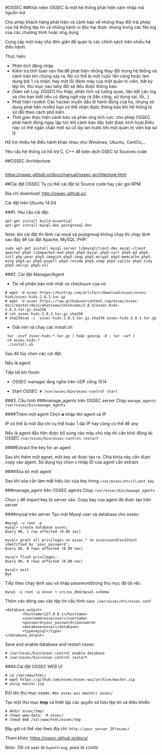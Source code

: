 ﻿#OSSEC
##Khái niệm
OSSEC là một hệ thống phát hiện xâm nhập mã nguồn mở

Cho phép khách hàng phát hiện và cảnh báo về những thay đổi trái phép của hệ thống tệp tin và những hành vi độc hại được nhúng trong các file log của các chương trình hoặc ứng dụng 

Cung cấp một máy chủ đơn giản để quản lý các chính sách trên nhiều hệ điều hành.

Thực hiện: 
* Phân tích đăng nhập
* Kiểm tra tính toàn vẹn file:để phát hiện những thay đổi trong hệ thống và cảnh báo khi chúng xảy ra. Nó có thể là một cuộc tấn công hoặc làm dụng bởi 1 cá nhân, hay một lỗi đánh máy của một quản trị viên, bất kỳ tệp tin, thư mục nào tahy đổi sẽ đều được thông báo.
* Giám sát Log: OSSEC thu thập, phân tích và tương quan, liên kết các log và cho bạn biết nếu có đáng ngờ xảy ra (tấn công, sử dụng sai, lỗi,..)
* Phát hiện rootkit: Các hacker muốn dấu đi hành động của họ, nhưng sử dụng phát hện rootkit bạn có thể nhận được thông báo khi hệ thống bị sử đổi theo cách phổ biến.
* Thời gian thực hiện cảnh báo và phản ứng tích cực: cho phép OSSEC phải hành động ngay lập tức khi cảnh báo đặc biệt được kích hoạt.Điều này có thể ngăn chặn một sự cố lây lan trước khi một quản trị viên kịp sử lý.

Hỗ trợ nhiều hệ điều hành khác nhau như Windows, Ubuntu, CentOs,...

Yêu cầu hệ thống có hỗ trợ C, C++ để biện dịch OSEC từ Sources code

##OSSEC Architecture

<img>

https://ossec.github.io/docs/manual/ossec-architecture.html

##Cài đặt OSSEC 
Ta có thể cài đặt từ Source code hay các gói RPM

Địa chỉ download: http://ossec.github.io/

Cài đặt trên Ubuntu 14.04 

###1. Yêu cầu cài đặt:
```
apt-get install build-essential
apt-get install mysql-dev postgresql-dev
```

*Note:* khi cài đặt thì lệnh cài msql và postgresql không chạy thì chạy lệnh sau đây để cài đặt Apache, MySQL, PHP:

`sudo apt-get install mysql-server libmysqlclient-dev mysql-client apache2 php5 libapache2-mod-php5 php5-mysql php5-curl php5-gd php5-intl php-pear php5-imagick php5-imap php5-mcrypt php5-memcache php5-ming php5-ps php5-pspell php5-recode php5-snmp php5-sqlite php5-tidy php5-xmlrpc php5-xsl`


###2. Cài đặt Manager/Agent
- Tải về phiên bản mới nhất và checksum của nó
```
# wget -U ossec https://bintray.com/artifact/download/ossec/ossec-hids/ossec-hids-2.8.3.tar.gz
# wget -U ossec https://raw.githubusercontent.com/ossec/ossec-docs/master/docs/whatsnew/checksums/2.8.3/ossec-hids-2.8.3.tar.gz.sha256
# cat ossec-hids-2.8.3.tar.gz.sha256
# sha256sum -c  ossec-hids-2.8.3.tar.gz.sha256 ossec-hids-2.8.3.tar.gz
```
- Giải nén và chạy các install.sh
```
 tar -zxvf ossec-hids-*.tar.gz ( hoặc gunzip -d ; tar -xvf ) 
 cd ossec-hids-*
 ./install.sh
```
Sau đó tùy chọn các cài đặt:

<img1>

<img2>

Nếu là agent

<img2-1>

<img3>

Tiếp tới khi finish:

<img4>

- OSSEC manager lắng nghe trên UDP cổng 1514

- Start OSSEC: 
`# /var/ossec/bin/ossec-control start`

###3. Cấu hình
###manage_agents trên OSSEC server
Chạy `manage_agents`:
`/var/ossec/bin/manage_agents`

<img5>

####Thêm một agent
Chọn **a** nhập tên agent và IP

IP có thể là một địa chỉ cụ thể hoặc 1 dải IP hay cũng có thể để any

<img6>

Nếu là agent đầu tiên được bổ sung vào máy chủ này thì cần khỏi động lại OSSEC `/var/ossec/bin/ossec-control restart`

####Extract the key for an agent

Sau khi thêm một agnet, một key sẽ được tạo ra. Chìa khóa này cần được copy vào agent. Sử dụng tùy chọn `e` nhập ID của agent cần extract

<img7>

####Xóa bỏ một agent

<img8>

Sau khi xóa cần làm mất hiệu lực của key trong `/var/ossec/etc/client.key`

###manage_agent trên OSSEC agents
Chạy `/var/ossec/bin/manage_agents`

Chọn `i` để import key từ server vào. Copy key của agent đã được tạo trên server 

<img9>

####mysql trên server
Tạo một Mysql user và database cho ossec: 
```
#mysql -u root -p
mysql> create database ossec;
Query OK, 1 row affected (0.00 sec)

mysql> grant all privileges on ossec.* to ossecuser@localhost identified by 'your_password';
Query OK, 0 rows affected (0.00 sec)

mysql> flush privileges;
Query OK, 0 rows affected (0.00 sec)

mysql> exit
Bye
```
<img11>
 
Tiếp theo chạy lệnh sau và nhập password(trong thư mục đã tải về): 

`mysql -u root -p ossec < src/os_dbd/mysql.schema`

<img12>

Thêm các dòng sau vào tệp tin cấu hình `nano /var/ossec/etc/ossec.conf`
```
<database_output>
        <hostname>127.0.0.1</hostname>
        <username>ossecuser</username>
        <password>your_password</password>
        <database>ossec</database>
        <type>mysql</type>
</database_output>
```
Save and enable database and restart ossec:
```
# /var/ossec/bin/ossec-control enable database
# /var/ossec/bin/ossec-control restart
```

###4.Cài đặt OSSEC WEB UI
```
# cd /var/www/html/
# wget https://github.com/ossec/ossec-wui/archive/master.zip
# unzip master.zip
```
Đổi tên thư mục ossec:
`#mv ossec-wui-master/ ossec/`

Tạo một thư mục **tmp** và thiết lập các quyền sở hữu tệp tin và điểu khiển: 
```
# mkdir ossec/tmp/
# chown www-data: -R ossec/
# chmod 666 /var/www/html/ossec/tmp
```

Bây giờ có thể vào theo địa chỉ: `http://your_server_IP/ossec/`



*Tham khảo:* https://ossec.github.io/docs/

*Note: Tất cả user là `huyentrang`, pass là `123456`*

